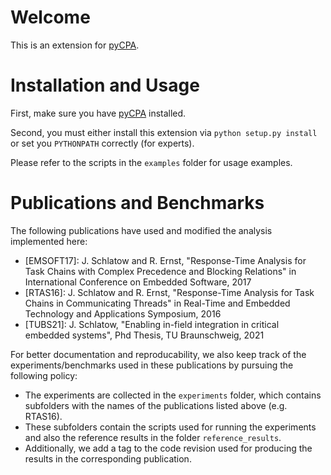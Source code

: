 # Welcome

This is an extension for [pyCPA](https://github.com/IDA-TUBS/pycpa).

# Installation and Usage

First, make sure you have [pyCPA](https://github.com/IDA-TUBS/pycpa) installed.

Second, you must either install this extension via `python setup.py install` or set you `PYTHONPATH` correctly (for experts).

Please refer to the scripts in the `examples` folder for usage examples.

# Publications and Benchmarks

The following publications have used and modified the analysis implemented here:

* \[EMSOFT17\]: J. Schlatow and R. Ernst, "Response-Time Analysis for Task Chains with Complex Precedence and Blocking Relations" in International Conference on Embedded Software, 2017
* \[RTAS16\]: J. Schlatow and R. Ernst, "Response-Time Analysis for Task Chains in Communicating Threads" in Real-Time and Embedded Technology  and Applications Symposium, 2016
* \[TUBS21\]: J. Schlatow, "Enabling in-field integration in critical embedded systems", Phd Thesis, TU Braunschweig, 2021

For better documentation and reproducability, we also keep track of the experiments/benchmarks used in these publications by pursuing the following policy:

* The experiments are collected in the `experiments` folder, which contains subfolders with the names of the publications listed above (e.g. RTAS16).
* These subfolders contain the scripts used for running the experiments and also the reference results in the folder `reference_results`.
* Additionally, we add a tag to the code revision used for producing the results in the corresponding publication.
